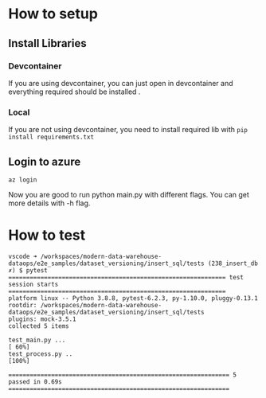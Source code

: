 # How to setup

## Install Libraries
### Devcontainer
If you are using devcontainer, you can just open in devcontainer and everything required should be installed .

### Local
If you are not using devcontainer, you need to install required lib with ```pip install requirements.txt```

## Login to azure
```az login```

Now you are good to run python main.py with different flags. You can get more details with -h flag.


# How to test
```
vscode ➜ /workspaces/modern-data-warehouse-dataops/e2e_samples/dataset_versioning/insert_sql/tests (238_insert_db ✗) $ pytest
============================================================= test session starts =============================================================
platform linux -- Python 3.8.8, pytest-6.2.3, py-1.10.0, pluggy-0.13.1
rootdir: /workspaces/modern-data-warehouse-dataops/e2e_samples/dataset_versioning/insert_sql/tests
plugins: mock-3.5.1
collected 5 items

test_main.py ...                                                                                                                        [ 60%]
test_process.py ..                                                                                                                      [100%]

============================================================== 5 passed in 0.69s ==============================================================
```
